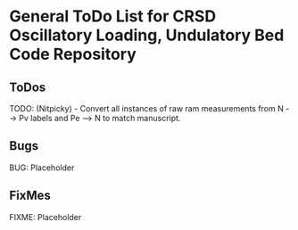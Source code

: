# General ToDo List for CRSD Oscillatory Loading, Undulatory Bed Code Repository
## ToDos

TODO: (Nitpicky) - Convert all instances of raw ram measurements from N --> Pv labels and Pe --> N to match manuscript.
## Bugs
BUG: Placeholder

## FixMes
FIXME: Placeholder

